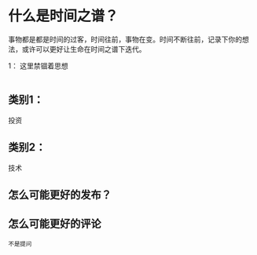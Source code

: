 

# 什么是时间之谱？
事物都是都是时间的过客，时间往前，事物在变。时间不断往前，记录下你的想法，或许可以更好让生命在时间之谱下迭代。

1：
这里禁锢着思想
```

```


## 类别1：
投资

## 类别2：
技术


## 怎么可能更好的发布？

## 怎么可能更好的评论
```
不是提问
```


